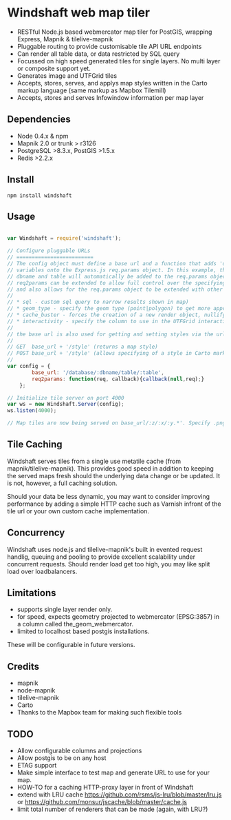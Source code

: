 Windshaft web map tiler
=======================

* RESTful Node.js based webmercator map tiler for PostGIS, wrapping Express, Mapnik & tilelive-mapnik
* Pluggable routing to provide customisable tile API URL endpoints
* Can render all table data, or data restricted by SQL query
* Focussed on high speed generated tiles for single layers. No multi layer or composite support yet.
* Generates image and UTFGrid tiles
* Accepts, stores, serves, and applys map styles written in the Carto markup language (same markup as Mapbox Tilemill)
* Accepts, stores and serves Infowindow information per map layer


Dependencies
------------
* Node 0.4.x & npm
* Mapnik 2.0 or trunk > r3126
* PostgreSQL >8.3.x, PostGIS >1.5.x
* Redis >2.2.x


Install
-------
```
npm install windshaft
```


Usage
-----
```javascript

var Windshaft = require('windshaft');

// Configure pluggable URLs
// =========================
// The config object must define a base url and a function that adds 'dbname' and 'table'
// variables onto the Express.js req.params object. In this example, the base URL is such that
// dbname and table will automatically be added to the req.params object by express.js.
// req2params can be extended to allow full control over the specifying of dbname and table,
// and also allows for the req.params object to be extended with other variables, such as:
//
// * sql - custom sql query to narrow results shown in map)
// * geom_type - specify the geom type (point|polygon) to get more appropriate default styles
// * cache_buster - forces the creation of a new render object, nullifying existing metatile caches
// * interactivity - specify the column to use in the UTFGrid interactivity layer (defaults to 'id')
//
// the base url is also used for getting and setting styles via the urls:
//
// GET  base_url + '/style' (returns a map style)
// POST base_url + '/style' (allows specifying of a style in Carto markup in the 'style' form variable).
//
var config = {
        base_url: '/database/:dbname/table/:table',
        req2params: function(req, callback){callback(null,req);}
    };

// Initialize tile server on port 4000
var ws = new Windshaft.Server(config);
ws.listen(4000);

// Map tiles are now being served on base_url/:z/:x/:y.*'. Specify .png or .grid.json for image or UTFGrid tiles.
```


Tile Caching
------------
Windshaft serves tiles from a single use metatile cache (from mapnik/tilelive-mapnik). This provides good speed in
addition to keeping the served maps fresh should the underlying data change or be updated. It is not, however, a full caching solution.

Should your data be less dynamic, you may want to consider improving performance by adding a simple HTTP cache such as Varnish infront of the
tile url or your own custom cache implementation.


Concurrency
------------
Windshaft uses node.js and tilelive-mapnik's built in evented request handlig, queuing and pooling to provide excellent scalability under concurrent requests.
Should render load get too high, you may like split load over loadbalancers.


Limitations
-----------
* supports single layer render only.
* for speed, expects geometry projected to webmercator (EPSG:3857) in a column called the_geom_webmercator.
* limited to localhost based postgis installations.

These will be configurable in future versions.


Credits
--------
* mapnik
* node-mapnik
* tilelive-mapnik
* Carto
* Thanks to the Mapbox team for making such flexible tools


TODO
-----
* Allow configurable columns and projections
* Allow postgis to be on any host
* ETAG support
* Make simple interface to test map and generate URL to use for your map.
* HOW-TO for a caching HTTP-proxy layer in front of Windshaft
* extend with LRU cache https://github.com/rsms/js-lru/blob/master/lru.js or https://github.com/monsur/jscache/blob/master/cache.js
* limit total number of renderers that can be made (again, with LRU?)
